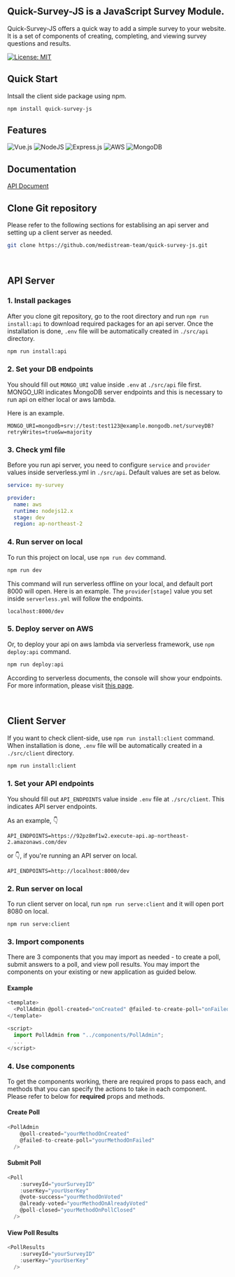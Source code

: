 ## Quick-Survey-JS is a JavaScript Survey Module.

Quick-Survey-JS offers a quick way to add a simple survey to your website.<br>
It is a set of components of creating, completing, and viewing survey questions and results.<br>

[![License: MIT](https://img.shields.io/badge/License-MIT-red.svg)](https://opensource.org/licenses/MIT)

## Quick Start
Intsall the client side package using npm.
```
npm install quick-survey-js
```

## Features

<img alt="Vue.js" src="https://img.shields.io/badge/vuejs-%2335495e.svg?style=for-the-badge&logo=vue-dot-js&logoColor=%234FC08D"/> <img alt="NodeJS" src="https://img.shields.io/badge/node.js-%2343853D.svg?style=for-the-badge&logo=node-dot-js&logoColor=white"/> <img alt="Express.js" src="https://img.shields.io/badge/express.js-%23404d59.svg?style=for-the-badge&logo=express&logoColor=%2361DAFB"/> <img alt="AWS" src="https://img.shields.io/badge/AWS-%23FF9900.svg?style=for-the-badge&logo=amazon-aws&logoColor=white"/> <img alt="MongoDB" src ="https://img.shields.io/badge/MongoDB-%234ea94b.svg?style=for-the-badge&logo=mongodb&logoColor=white"/>
<br>

## Documentation

[API Document](https://documenter.getpostman.com/view/12457751/TzXukyiL#7e4f1f5e-1643-40df-b94c-374aed364f03)

## Clone Git repository
Please refer to the following sections for establising an api server and setting up a client server as needed.

```bash
git clone https://github.com/medistream-team/quick-survey-js.git
```

<br>

## API Server

### 1. Install packages

After you clone git repository, go to the root directory and run `npm run install:api` to download required packages for an api server. Once the installation is done, `.env` file will be automatically created in `./src/api` directory.

```bash
npm run install:api
```

### 2. Set your DB endpoints

You should fill out `MONGO_URI` value inside `.env` at `./src/api` file first. MONGO_URI indicates MongoDB server endpoints and this is necessary to run api on either local or aws lambda.

Here is an example.
```
MONGO_URI=mongodb+srv://test:test123@example.mongodb.net/surveyDB?retryWrites=true&w=majority
```

### 3. Check yml file

Before you run api server, you need to configure `service` and `provider` values inside serverless.yml in `./src/api`.
Default values are set as below.

```yml
service: my-survey

provider:
  name: aws
  runtime: nodejs12.x
  stage: dev
  region: ap-northeast-2
```

### 4. Run server on local

To run this project on local, use `npm run dev` command.

```bash
npm run dev
```

This command will run serverless offline on your local, and default port 8000 will open. 
Here is an example. The `provider[stage]` value you set inside `serverless.yml` will follow the endpoints.

```
localhost:8000/dev
```

### 5. Deploy server on AWS

Or, to deploy your api on aws lambda via serverless framework, use `npm deploy:api` command.

```bash
npm run deploy:api
```

According to serverless documents, the console will show your endpoints. For more information, please visit [this page](https://www.serverless.com/blog/serverless-express-rest-api).

<br>

## Client Server

If you want to check client-side, use `npm run install:client` command. When installation is done, `.env` file will be automatically created in a `./src/client` directory.

```bash
npm run install:client
```

### 1. Set your API endpoints

You should fill out `API_ENDPOINTS` value inside `.env` file at `./src/client`. This indicates API server endpoints.

As an example, 👇

```
API_ENDPOINTS=https://92pz8mf1w2.execute-api.ap-northeast-2.amazonaws.com/dev
```

or 👇, if you're running an API server on local. 

```
API_ENDPOINTS=http://localhost:8000/dev
```

### 2. Run server on local

To run client server on local, run `npm run serve:client` and it will open port 8080 on local.

```
npm run serve:client
```
### 3. Import components

There are 3 components that you may import as needed - to create a poll, submit answers to a poll, and view poll results.
You may import the components on your existing or new application as guided below. 

#### Example

```js
<template>
  <PollAdmin @poll-created="onCreated" @failed-to-create-poll="onFailed" />
</template>

<script>
  import PollAdmin from "../components/PollAdmin";
  ...
</script>
```
### 4. Use components

To get the components working, there are required props to pass each, and methods that you can specify the actions to take in each component.
Please refer to below for **required** props and methods.

#### Create Poll
```js
<PollAdmin 
    @poll-created="yourMethodOnCreated" 
    @failed-to-create-poll="yourMethodOnFailed" 
  />

```

#### Submit Poll
```js
<Poll
    :surveyId="yourSurveyID"
    :userKey="yourUserKey"
    @vote-success="yourMethodOnVoted"
    @already-voted="yourMethodOnAlreadyVoted"
    @poll-closed="yourMethodOnPollClosed"
  />
```

#### View Poll Results
```js
<PollResults 
    :surveyId="yourSurveyID"
    :userKey="yourUserKey"
  />
```


